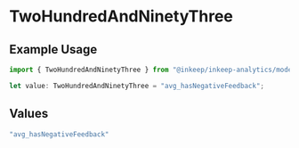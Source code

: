 # TwoHundredAndNinetyThree

## Example Usage

```typescript
import { TwoHundredAndNinetyThree } from "@inkeep/inkeep-analytics/models/operations";

let value: TwoHundredAndNinetyThree = "avg_hasNegativeFeedback";
```

## Values

```typescript
"avg_hasNegativeFeedback"
```